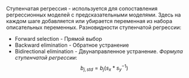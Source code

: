 Ступенчатая регрессия - используется для сопоставления регрессионных моделей с предсказательными моделями. Здесь на каждом шаге добавляется или убирается переменная из набора описательных переменных.
Разновидности ступенчатой регрессии:
- Forward selection - Прямой выбор
- Backward elimination - Обратное устранение
- Bidirectional elimination - Двунаправленное устранение.
_Формула ступенчатой регрессии_: $$b_{j, std} = b_j (s_x * s^{-1}_y)$$